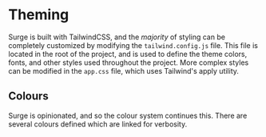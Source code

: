 # Theming

Surge is built with TailwindCSS, and the _majority_ of styling can be completely customized by modifying the `tailwind.config.js` file. This file is located in the root of the project, and is used to define the theme colors, fonts, and other styles used throughout the project. More complex styles can be modified in the `app.css` file, which uses Tailwind's apply utility.

## Colours
Surge is opinionated, and so the colour system continues this. There are several colours defined which are linked for verbosity.

